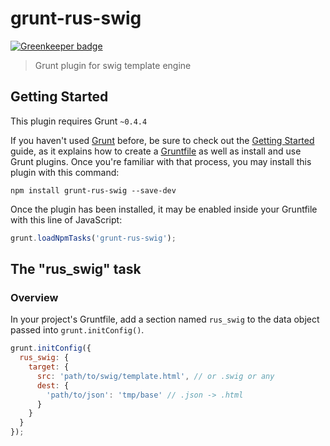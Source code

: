 # grunt-rus-swig

[![Greenkeeper badge](https://badges.greenkeeper.io/arusakov/grunt-rus-swig.svg)](https://greenkeeper.io/)

> Grunt plugin for swig template engine

## Getting Started
This plugin requires Grunt `~0.4.4`

If you haven't used [Grunt](http://gruntjs.com/) before, be sure to check out the [Getting Started](http://gruntjs.com/getting-started) guide, as it explains how to create a [Gruntfile](http://gruntjs.com/sample-gruntfile) as well as install and use Grunt plugins. Once you're familiar with that process, you may install this plugin with this command:

```shell
npm install grunt-rus-swig --save-dev
```

Once the plugin has been installed, it may be enabled inside your Gruntfile with this line of JavaScript:

```js
grunt.loadNpmTasks('grunt-rus-swig');
```

## The "rus_swig" task

### Overview
In your project's Gruntfile, add a section named `rus_swig` to the data object passed into `grunt.initConfig()`.

```js
grunt.initConfig({
  rus_swig: {
    target: {
      src: 'path/to/swig/template.html', // or .swig or any
      dest: {
        'path/to/json': 'tmp/base' // .json -> .html
      }
    }
  }
});
```
